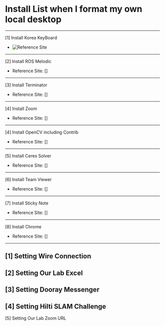 # Install List when I format my own local desktop
---
[1] Install Korea KeyBoard
  - ![Reference Site](https://xangmin.tistory.com/16)
---
[2] Install ROS Melodic
  - Reference Site: [] 
---
[3] Install Terminator
  - Reference Site: []
---
[4] Install Zoom
  - Reference Site: []
---
[4] Install OpenCV including Contrib
  - Reference Site: []
---
[5] Install Ceres Solver
  - Reference Site: []
--- 
[6] Install Team Viewer
  - Reference Site: [] 
---
[7] Install Sticky Note
  - Reference Site: []
---
[8] Install Chrome 
  - Reference Site: []
  
  
---
[1] Setting Wire Connection
---
[2] Setting Our Lab Excel
---
[3] Setting Dooray Messenger
---
[4] Setting Hilti SLAM Challenge
---
[5] Setting Our Lab Zoom URL
